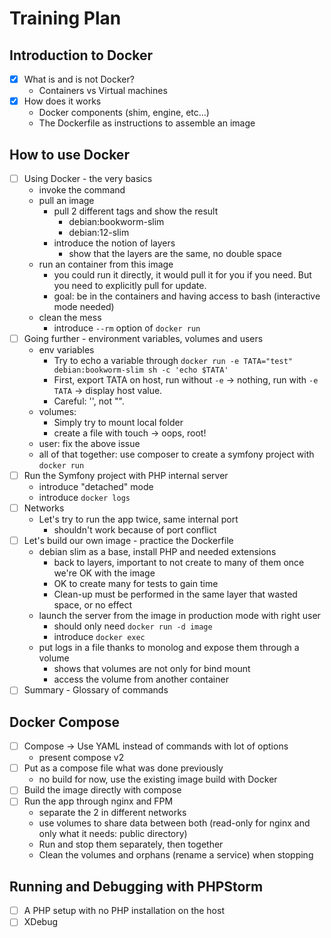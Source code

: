 # Training Plan

## Introduction to Docker

- [x] What is and is not Docker?
  - Containers vs Virtual machines
- [x] How does it works
  - Docker components (shim, engine, etc...)
  - The Dockerfile as instructions to assemble an image

## How to use Docker

- [ ] Using Docker - the very basics
  - invoke the command
  - pull an image
    - pull 2 different tags and show the result
      - debian:bookworm-slim
      - debian:12-slim
    - introduce the notion of layers
      - show that the layers are the same, no double space
  - run an container from this image
    - you could run it directly, it would pull it for you if you need. But you need to explicitly pull for update.
    - goal: be in the containers and having access to bash (interactive mode needed)
  - clean the mess
    - introduce `--rm` option of `docker run`
- [ ] Going further - environment variables, volumes and users
  - env variables
    - Try to echo a variable through `docker run -e TATA="test" debian:bookworm-slim sh -c 'echo $TATA'`
    - First, export TATA on host, run without `-e` → nothing, run with `-e TATA` → display host value.
    - Careful: '', not "".
  - volumes:
    - Simply try to mount local folder
    - create a file with touch → oops, root!
  - user: fix the above issue
  - all of that together: use composer to create a symfony project with `docker run`
- [ ] Run the Symfony project with PHP internal server
  - introduce "detached" mode
  - introduce `docker logs`
- [ ] Networks
  - Let's try to run the app twice, same internal port
    - shouldn't work because of port conflict
- [ ] Let's build our own image - practice the Dockerfile
  - debian slim as a base, install PHP and needed extensions
    - back to layers, important to not create to many of them once we're OK with the image
    - OK to create many for tests to gain time
    - Clean-up must be performed in the same layer that wasted space, or no effect
  - launch the server from the image in production mode with right user
    - should only need `docker run -d image`
    - introduce `docker exec`
  - put logs in a file thanks to monolog and expose them through a volume
    - shows that volumes are not only for bind mount
    - access the volume from another container
- [ ] Summary - Glossary of commands

## Docker Compose

- [ ] Compose → Use YAML instead of commands with lot of options
  - present compose v2
- [ ] Put as a compose file what was done previously
  - no build for now, use the existing image build with Docker
- [ ] Build the image directly with compose
- [ ] Run the app through nginx and FPM
  - separate the 2 in different networks
  - use volumes to share data between both (read-only for nginx and only what it needs: public directory)
  - Run and stop them separately, then together
  - Clean the volumes and orphans (rename a service) when stopping

## Running and Debugging with PHPStorm

- [ ] A PHP setup with no PHP installation on the host
- [ ] XDebug
